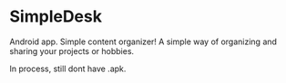 SimpleDesk
==========

Android app. Simple content organizer! A simple way of organizing and sharing your projects or hobbies.

In process, still dont have .apk.
